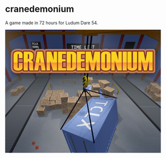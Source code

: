 # cranedemonium
A game made in 72 hours for Ludum Dare 54. 

![Cranedemonium cover image](/Screenshots/Cover.png)
